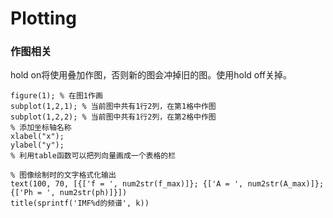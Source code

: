 # Plotting

### 作图相关

hold on将使用叠加作图，否则新的图会冲掉旧的图。使用hold off关掉。

```text
figure(1); % 在图1作画
subplot(1,2,1); % 当前图中共有1行2列，在第1格中作图
subplot(1,2,2); % 当前图中共有1行2列，在第2格中作图
% 添加坐标轴名称
xlabel("x");
ylabel("y");
% 利用table函数可以把列向量画成一个表格的栏

% 图像绘制时的文字格式化输出
text(100, 70, [{['f = ', num2str(f_max)]}; {['A = ', num2str(A_max)]}; {['Ph = ', num2str(ph)]}])
title(sprintf('IMF%d的频谱', k))
```



